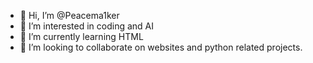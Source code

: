 - 👋 Hi, I’m @Peacema1ker
- 👀 I’m interested in coding and AI
- 🌱 I’m currently learning HTML
- 💞️ I’m looking to collaborate on websites and python related projects.

<!---
Peacema1ker/Peacema1ker is a ✨ special ✨ repository because its `README.md` (this file) appears on your GitHub profile.
You can click the Preview link to take a look at your changes.
--->
